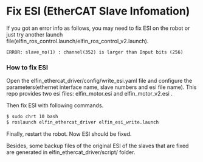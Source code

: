 Fix ESI (EtherCAT Slave Infomation)
====

If you got an error info as follows, you may need to fix ESI on the robot or just try another launch file(elfin_ros_control.launch/elfin_ros_control_v2.launch).
```
ERROR: slave_no(1) : channel(352) is larger than Input bits (256)
```

### How to fix ESI

Open the elfin_ethercat_driver/config/write_esi.yaml file and configure the parameters(ethernet interface name, slave numbers and esi file name). This repo provides two esi files: elfin_motor.esi and elfin_motor_v2.esi .

Then fix ESI with following commands.
```sh
$ sudo chrt 10 bash
$ roslaunch elfin_ethercat_driver elfin_esi_write.launch
```

Finally, restart the robot. Now ESI should be fixed.

Besides, some backup files of the original ESI of the slaves that are fixed are generated in elfin_ethercat_driver/script/ folder.
